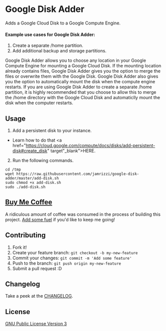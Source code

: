 # Google Disk Adder
Adds a Google Cloud Disk to a Google Compute Engine.

#### Example use cases for Google Disk Adder:
1. Create a separate /home partition.
2. Add additional backup and storage partitions.

Google Disk Adder allows you to choose any location in your Google Compute Engine for mounting a Google Cloud Disk. If the mounting location already contains files, Google Disk Adder gives you the option to merge the files or overwrite them with the Google Disk. Google Disk Adder also gives you the option to automatically mount the disk when the compute engine restarts. If you are using Google Disk Adder to create a separate /home partition, it is highly recommended that you choose to allow this to merge the /home directory with the Google Cloud Disk and automaticlly mount the disk when the computer restarts.

## Usage
1. Add a persistent disk to your instance.
  * Learn how to do that <a href="https://cloud.google.com/compute/docs/disks/add-persistent-disk#create_disk" target"_blank">HERE</a>.
2. Run the following commands.
```
cd /tmp
wget https://raw.githubusercontent.com/jamrizzi/google-disk-adder/master/add-disk.sh
sudo chmod +x add-disk.sh
sudo ./add-disk.sh
```

## [Buy Me Coffee](http://jamrizzi.com/buy-me-coffee)
A ridiculous amount of coffee was consumed in the process of building this project. [Add some fuel](http://jamrizzi.com/buy-me-coffee) if you'd like to keep me going!


## Contributing
1. Fork it!
2. Create your feature branch: `git checkout -b my-new-feature`
3. Commit your changes: `git commit -m 'Add some feature'`
4. Push to the branch: `git push origin my-new-feature`
5. Submit a pull request :D

## Changelog
Take a peek at the [CHANGELOG](https://github.com/jamrizzi/google-disk-adder/blob/master/CHANGELOG.md).

## License
[GNU Public License Version 3](https://raw.githubusercontent.com/jamrizzi/google-disk-adder/master/LICENSE)
